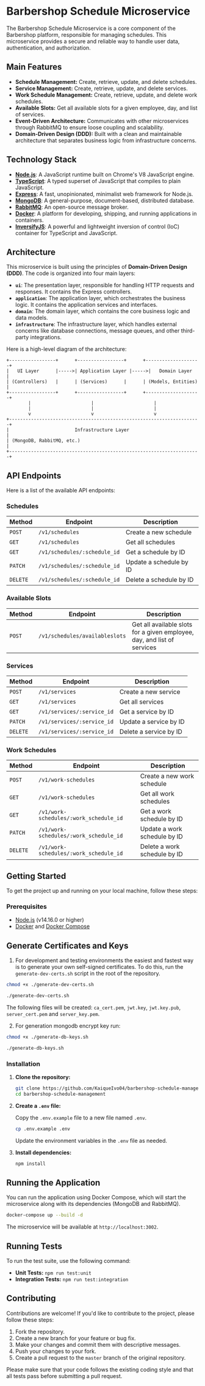 # Barbershop Schedule Microservice

The Barbershop Schedule Microservice is a core component of the Barbershop platform, responsible for managing schedules. This microservice provides a secure and reliable way to handle user data, authentication, and authorization.

## Main Features

*   **Schedule Management:** Create, retrieve, update, and delete schedules.
*   **Service Management:** Create, retrieve, update, and delete services.
*   **Work Schedule Management:** Create, retrieve, update, and delete work schedules.
*   **Available Slots:** Get all available slots for a given employee, day, and list of services.
*   **Event-Driven Architecture:** Communicates with other microservices through RabbitMQ to ensure loose coupling and scalability.
*   **Domain-Driven Design (DDD):** Built with a clean and maintainable architecture that separates business logic from infrastructure concerns.

## Technology Stack

*   **[Node.js](https://nodejs.org/)**: A JavaScript runtime built on Chrome's V8 JavaScript engine.
*   **[TypeScript](https://www.typescriptlang.org/)**: A typed superset of JavaScript that compiles to plain JavaScript.
*   **[Express](https://expressjs.com/)**: A fast, unopinionated, minimalist web framework for Node.js.
*   **[MongoDB](https://www.mongodb.com/)**: A general-purpose, document-based, distributed database.
*   **[RabbitMQ](https://www.rabbitmq.com/)**: An open-source message broker.
*   **[Docker](https.docker.com)**: A platform for developing, shipping, and running applications in containers.
*   **[InversifyJS](http://inversify.io/)**: A powerful and lightweight inversion of control (IoC) container for TypeScript and JavaScript.

## Architecture

This microservice is built using the principles of **Domain-Driven Design (DDD)**. The code is organized into four main layers:

*   **`ui`**: The presentation layer, responsible for handling HTTP requests and responses. It contains the Express controllers.
*   **`application`**: The application layer, which orchestrates the business logic. It contains the application services and interfaces.
*   **`domain`**: The domain layer, which contains the core business logic and data models.
*   **`infrastructure`**: The infrastructure layer, which handles external concerns like database connections, message queues, and other third-party integrations.

Here is a high-level diagram of the architecture:

```
+-----------------+      +-----------------+      +--------------------+
|   UI Layer      |----->| Application Layer |----->|   Domain Layer     |
| (Controllers)   |      | (Services)      |      | (Models, Entities) |
+-----------------+      +-----------------+      +--------------------+
        |                      |                      |
        |                      |                      |
        v                      v                      v
+----------------------------------------------------------------------+
|                        Infrastructure Layer                            |
| (MongoDB, RabbitMQ, etc.)                                            |
+----------------------------------------------------------------------+
```

## API Endpoints

Here is a list of the available API endpoints:

### Schedules

| Method   | Endpoint                 | Description                    |
| -------- | ------------------------ | ------------------------------ |
| `POST`   | `/v1/schedules`            | Create a new schedule       |
| `GET`    | `/v1/schedules`            | Get all schedules           |
| `GET`    | `/v1/schedules/:schedule_id` | Get a schedule by ID        |
| `PATCH`  | `/v1/schedules/:schedule_id` | Update a schedule by ID     |
| `DELETE` | `/v1/schedules/:schedule_id` | Delete a schedule by ID     |

### Available Slots

| Method | Endpoint  | Description              |
| ------ | --------- | ------------------------ |
| `POST`  | `/v1/schedules/availableslots` | Get all available slots for a given employee, day, and list of services |

### Services

| Method   | Endpoint                 | Description                    |
| -------- | ------------------------ | ------------------------------ |
| `POST`   | `/v1/services`            | Create a new service       |
| `GET`    | `/v1/services`            | Get all services           |
| `GET`    | `/v1/services/:service_id` | Get a service by ID        |
| `PATCH`  | `/v1/services/:service_id` | Update a service by ID     |
| `DELETE` | `/v1/services/:service_id` | Delete a service by ID     |

### Work Schedules

| Method   | Endpoint                 | Description                    |
| -------- | ------------------------ | ------------------------------ |
| `POST`   | `/v1/work-schedules`            | Create a new work schedule       |
| `GET`    | `/v1/work-schedules`            | Get all work schedules           |
| `GET`    | `/v1/work-schedules/:work_schedule_id` | Get a work schedule by ID        |
| `PATCH`  | `/v1/work-schedules/:work_schedule_id` | Update a work schedule by ID     |
| `DELETE` | `/v1/work-schedules/:work_schedule_id` | Delete a work schedule by ID     |

## Getting Started

To get the project up and running on your local machine, follow these steps:

### Prerequisites

*   [Node.js](https://nodejs.org/en/download/) (v14.16.0 or higher)
*   [Docker](https://www.docker.com/get-started) and [Docker Compose](https://docs.docker.com/compose/install/)

## Generate Certificates and Keys
1. For development and testing environments the easiest and fastest way is to generate your own self-signed certificates. To do this, run the `generate-dev-certs.sh` script in the root of the repository.
```sh
chmod +x ./generate-dev-certs.sh
```

```sh
./generate-dev-certs.sh
```
The following files will be created: `ca_cert.pem`, `jwt.key`, `jwt.key.pub`, `server_cert.pem` and `server_key.pem`.

2. For generation mongodb encrypt key run: 
```sh
chmod +x ./generate-db-keys.sh
```

```sh
./generate-db-keys.sh
```

### Installation

1.  **Clone the repository:**

    ```bash
    git clone https://github.com/KaiqueIvo04/barbershop-schedule-management.git
    cd barbershop-schedule-management
    ```

2.  **Create a `.env` file:**

    Copy the `.env.example` file to a new file named `.env`.

    ```bash
    cp .env.example .env
    ```

    Update the environment variables in the `.env` file as needed.

3.  **Install dependencies:**

    ```bash
    npm install
    ```

## Running the Application

You can run the application using Docker Compose, which will start the microservice along with its dependencies (MongoDB and RabbitMQ).

```bash
docker-compose up --build -d
```

The microservice will be available at `http://localhost:3002`.

## Running Tests

To run the test suite, use the following command:

*   **Unit Tests:** `npm run test:unit`
*   **Integration Tests:** `npm run test:integration`

## Contributing

Contributions are welcome! If you'd like to contribute to the project, please follow these steps:

1.  Fork the repository.
2.  Create a new branch for your feature or bug fix.
3.  Make your changes and commit them with descriptive messages.
4.  Push your changes to your fork.
5.  Create a pull request to the `master` branch of the original repository.

Please make sure that your code follows the existing coding style and that all tests pass before submitting a pull request.
